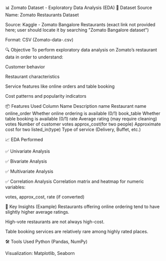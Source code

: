 📊 Zomato Dataset - Exploratory Data Analysis (EDA)
📁 Dataset Source
Name: Zomato Restaurants Dataset

Source: Kaggle - Zomato Bangalore Restaurants (exact link not provided here; user should locate it by searching "Zomato Bangalore dataset")

Format: CSV (Zomato-data-.csv)

🔍 Objective
To perform exploratory data analysis on Zomato’s restaurant data in order to understand:

Customer behavior

Restaurant characteristics

Service features like online orders and table booking

Cost patterns and popularity indicators

📦 Features Used
Column Name	Description
name	Restaurant name
online_order	Whether online ordering is available (0/1)
book_table	Whether table booking is available (0/1)
rate	Average rating (may require cleaning)
votes	Number of customer votes
approx_cost(for two people)	Approximate cost for two
listed_in(type)	Type of service (Delivery, Buffet, etc.)

📈 EDA Performed

✅ Univariate Analysis

✅ Bivariate Analysis

✅ Multivariate Analysis

✅ Correlation Analysis
Correlation matrix and heatmap for numeric variables:

votes, approx_cost, rate (if converted)

📌 Key Insights (Example)
Restaurants offering online ordering tend to have slightly higher average ratings.

High-vote restaurants are not always high-cost.

Table booking services are relatively rare among highly rated places.

🛠️ Tools Used
Python (Pandas, NumPy)

Visualization: Matplotlib, Seaborn
